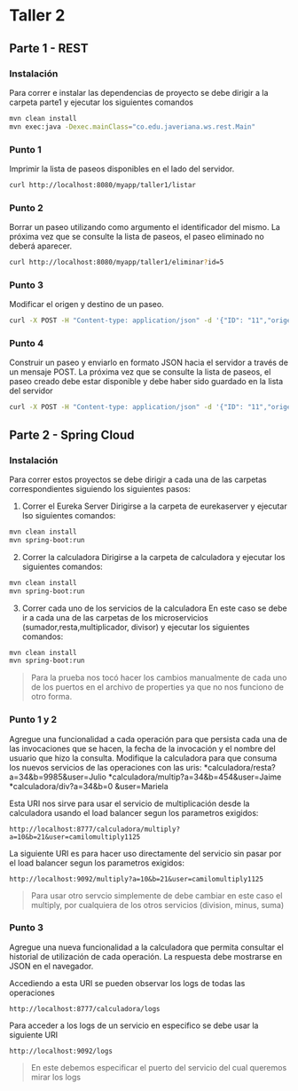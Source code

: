 # Taller 2

## Parte 1 - REST

### Instalación

Para correr e instalar las dependencias de proyecto se debe dirigir a la carpeta parte1 y ejecutar los siguientes comandos

```bash
mvn clean install
mvn exec:java -Dexec.mainClass="co.edu.javeriana.ws.rest.Main"
```

### Punto 1

Imprimir la lista de paseos disponibles en el lado del servidor.

```bash
curl http://localhost:8080/myapp/taller1/listar
```

### Punto 2

Borrar un paseo utilizando como argumento el identificador del mismo. La próxima vez que se consulte la lista de paseos, el paseo eliminado no deberá aparecer. 

```bash
curl http://localhost:8080/myapp/taller1/eliminar?id=5
```

### Punto 3

Modificar el origen y destino de un paseo.

```bash
curl -X POST -H "Content-type: application/json" -d '{"ID": "11","origen": "aaaaa","destino": "bbbbb"}' http://localhost:8080/myapp/taller1/agregar
```

### Punto 4

Construir un paseo y enviarlo en formato JSON hacia el servidor a través de un mensaje POST. La próxima vez que se consulte la lista de paseos, el paseo creado debe estar disponible y debe haber sido guardado en la lista del servidor

```bash
curl -X POST -H "Content-type: application/json" -d '{"ID": "11","origen": "colombia","destino": "mexico"}' http://localhost:8080/myapp/taller1/editar
```

## Parte 2 - Spring Cloud

### Instalación

Para correr estos proyectos se debe dirigir a cada una de las carpetas correspondientes siguiendo los siguientes pasos:

1. Correr el Eureka Server
 Dirigirse a la carpeta de eurekaserver y ejecutar lso siguientes comandos:
```bash
mvn clean install
mvn spring-boot:run
```
2. Correr la calculadora
Dirigirse a la carpeta de calculadora y ejecutar los siguientes comandos:
```bash
mvn clean install
mvn spring-boot:run
```
3. Correr cada uno de los servicios de la calculadora
En este caso se debe ir a cada una de las carpetas de los microservicios (sumador,resta,multiplicador, divisor) y ejecutar los siguientes comandos:
```bash
mvn clean install
mvn spring-boot:run
```
> Para la prueba nos tocó hacer los cambios manualmente de cada uno de los puertos en el archivo de properties ya que no nos funciono de otro forma.

### Punto 1 y 2

Agregue una funcionalidad a cada operación para que persista cada una de las invocaciones que se hacen, la fecha de la invocación y el nombre del usuario que hizo la consulta.
Modifique la calculadora para que consuma los nuevos servicios de las operaciones con las uris:
*calculadora/resta?a=34&b=9985&user=Julio
*calculadora/multip?a=34&b=454&user=Jaime
*calculadora/div?a=34&b=0 &user=Mariela

Esta URI nos sirve para usar el servicio de multiplicación desde la calculadora usando el load balancer segun los parametros exigidos:

```
http://localhost:8777/calculadora/multiply?a=10&b=21&user=camilomultiply1125
```

La siguiente URI es para hacer uso directamente del servicio sin pasar por el load balancer segun los parametros exigidos:

```
http://localhost:9092/multiply?a=10&b=21&user=camilomultiply1125
```

> Para usar otro servcio simplemente de debe cambiar en este caso el multiply, por cualquiera de los otros servicios (division, minus, suma)

### Punto 3

Agregue una nueva funcionalidad a la calculadora que permita consultar el historial de utilización de cada operación. La respuesta debe mostrarse en JSON en el navegador.

Accediendo a esta URI se pueden observar los logs de todas las operaciones

```
http://localhost:8777/calculadora/logs
```

Para acceder a los logs de un servicio en especifico se debe usar la siguiente URI

```
http://localhost:9092/logs
```
>En este debemos especificar el puerto del servicio del cual queremos mirar los logs
